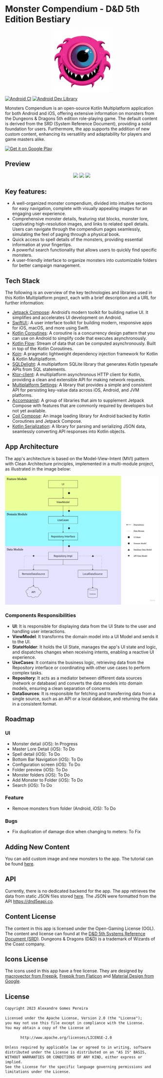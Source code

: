 # Monster Compendium - D&D 5th Edition Bestiary

<p align="center" >
    <img src="media/icon-monster-compendium.png" width ="40%"  align="center"/>
</p>

[![Android CI](https://github.com/alexandregpereira/hunter/actions/workflows/android.yml/badge.svg?branch=main)](https://github.com/alexandregpereira/hunter/actions/workflows/android.yml) <a href="https://devlibrary.withgoogle.com/products/android/repos/alexandregpereira-monster-compendium" target="_blank"><img alt="Android Dev Library" src="https://img.shields.io/badge/Google%20Dev%20Library-alexandregpereira-blue?style=flat&logo=android"/></a>

Monsters Compendium is an open-source Kotlin Multiplatform application for both Android and iOS, offering extensive information on monsters from the Dungeons & Dragons 5th edition role-playing game. The default content is derived from the SRD (System Reference Document), providing a solid foundation for users. Furthermore, the app supports the addition of new custom content, enhancing its versatility and adaptability for players and game masters alike.

<a href='https://play.google.com/store/apps/details?id=br.alexandregpereira.hunter.app&hl=en_US&gl=US&pcampaignid=pcampaignidMKT-Other-global-all-co-prtnr-py-PartBadge-Mar2515-1'><img width="20%" alt='Get it on Google Play' src='https://play.google.com/intl/en_us/badges/static/images/badges/en_badge_web_generic.png'/></a>

## Preview

<p align="center">
    <img src="media/monster-compendium.gif" width ="32%" />
    <img src="media/monster-detail-pager.gif" width ="32%" />
    <img src="media/monster-detail.gif" width ="32%" />
</p>

## Key features:

- A well-organized monster compendium, divided into intuitive sections for easy navigation, complete with visually appealing images for an engaging user experience.
- Comprehensive monster details, featuring stat blocks, monster lore, captivating high-resolution images, and links to related spell details. Users can navigate through the compendium pages seamlessly, simulating the feel of paging through a physical book.
- Quick access to spell details of the monsters, providing essential information at your fingertips.
- A powerful search functionality that allows users to quickly find specific monsters.
- A user-friendly interface to organize monsters into customizable folders for better campaign management.

## Tech Stack

The following is an overview of the key technologies and libraries used in this Kotlin Multiplatform project, each with a brief description and a URL for further information:

- [Jetpack Compose](https://developer.android.com/jetpack/compose): Android’s modern toolkit for building native UI. It simplifies and accelerates UI development on Android.
- [SwiftUI:](https://developer.apple.com/documentation/swiftui): A user interface toolkit for building modern, responsive apps for iOS, macOS, and more using Swift.
- [Kotlin Coroutines](https://kotlinlang.org/docs/coroutines-guide.html): A coroutine is a concurrency design pattern that you can use on Android to simplify code that executes asynchronously.
- [Kotlin Flow](https://kotlinlang.org/docs/flow.html): Stream of data that can be computed asynchronously. Built in top of the Kotlin Coroutines.
- [Koin](https://github.com/InsertKoinIO/koin): A pragmatic lightweight dependency injection framework for Kotlin & Kotlin Multiplatform.
- [SQLDelight](https://github.com/cashapp/sqldelight): A multiplatform SQLite library that generates Kotlin typesafe APIs from SQL statements.
- [Ktor-client](https://github.com/ktorio/ktor): A multiplatform asynchronous HTTP client for Kotlin, providing a clean and extensible API for making network requests.
- [Multiplatform Settings](https://github.com/russhwolf/multiplatform-settings): A library that provides a simple and consistent API for persisting key-value data across iOS, Android, and JVM platforms.
- [Accompanist](https://github.com/google/accompanist): A group of libraries that aim to supplement Jetpack Compose with features that are commonly required by developers but not yet available.
- [Coil Compose](https://coil-kt.github.io/coil/compose): An image loading library for Android backed by Kotlin Coroutines and Jetpack Compose.
- [Kotlin Serialization](https://kotlinlang.org/docs/serialization.html): A library for parsing and serializing JSON data, seamlessly converting API responses into Kotlin objects.

## App Architecture

The app's architecture is based on the Model-View-Intent (MVI) pattern with Clean Architecture principles, implemented in a multi-module project, as illustrated in the image below:

![](media/app-architecture.jpg)

### Components Responsibilities

- **UI**: It is responsible for displaying data from the UI State to the user and handling user interactions.
- **ViewModel**: It transforms the domain model into a UI Model and sends it to the UI.
- **StateHolder**: It holds the UI State, manages the app's UI state and logic, and dispatches changes when receiving intents, enabling a reactive UI experience.
- **UseCases**: It contains the business logic, retrieving data from the Repository interface or coordinating with other use cases to perform complex tasks.
- **Repository**:  It acts as a mediator between different data sources (network or database) and converts the data models into domain models, ensuring a clean separation of concerns
- **DataSources**: It is responsible for fetching and transferring data from a single source, such as an API or a local database, and returning the data in a consistent format.

## Roadmap

### UI
- Monster detail (iOS): In Progress
- Master Lore Detail (iOS): To Do
- Spell detail (iOS): To Do
- Bottom Bar Navigation (iOS): To Do
- Configuration screen (iOS): To Do
- Folder preview (iOS): To Do
- Monster folders (iOS): To Do
- Add Monster to Folder (iOS): To Do
- Search (iOS): To Do

### Feature
- Remove monsters from folder (Android, iOS): To Do

### Bugs
- Fix duplication of damage dice when changing to meters: To Fix

## Adding New Content

You can add custom image and new monsters to the app. The tutorial can be found [here](CONTENT.md).

## API

Currently, there is no dedicated backend for the app. The app retrieves the data from static JSON files stored [here](https://github.com/alexandregpereira/hunter-api). The JSON were formatted from the API https://dnd5eapi.co.

## Content License

The content in this app is licensed under the Open-Gaming License (OGL). The content and license can found at the [D&D 5th Systems Reference Document (SRD)](https://dnd.wizards.com/resources/systems-reference-document). Dungeons & Dragons (D&D) is a trademark of Wizards of the Coast company.

## Icons License

The icons used in this app have a free license. They are designed by [macrovector from Freepik](https://www.freepik.com/macrovector), [Freepik from Flaticon](https://www.flaticon.com/authors/freepik) and [Material Design from Google](https://github.com/google/material-design-icons/blob/master/LICENSE).

## License

    Copyright 2023 Alexandre Gomes Pereira
    
    Licensed under the Apache License, Version 2.0 (the "License");
    you may not use this file except in compliance with the License.
    You may obtain a copy of the License at
    
           http://www.apache.org/licenses/LICENSE-2.0
    
    Unless required by applicable law or agreed to in writing, software
    distributed under the License is distributed on an "AS IS" BASIS,
    WITHOUT WARRANTIES OR CONDITIONS OF ANY KIND, either express or implied.
    See the License for the specific language governing permissions and
    limitations under the License.
